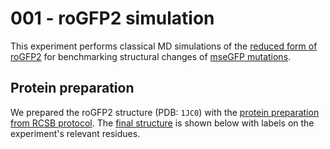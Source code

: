 # 001 - roGFP2 simulation

This experiment performs classical MD simulations of the [reduced form of roGFP2](../../methods/01-protocols/gfp-definitions.md#reduced-form) for benchmarking structural changes of [mseGFP mutations](../../methods/01-protocols/gfp-definitions.md#mseGFP).

## Protein preparation

We prepared the roGFP2 structure (PDB: `1JC0`) with the [protein preparation from RCSB protocol][protocol-protein-prep].
The [final structure][final-pdb] is shown below with labels on the experiment's relevant residues.

<div id="prepped-pdb-view" class="mol-container"></div>
<script>
var viewer1 = $3Dmol.createViewer(
    document.querySelector('#prepped-pdb-view'), { backgroundAlpha: '0.0' }
);
var pdbUri = '../../data/001-rogfp-md/structures/protein/1JC0-final.pdb';
jQuery.ajax( pdbUri, {
    success: function(data) {
        // https://3dmol.org/doc/GLViewer.html
        viewer1.addModel( data, 'pdb' );
        viewer1.setStyle({}, {cartoon: {color: 'spectrum'}});
        viewer1.setStyle({resn: 'CRO'}, {stick: {}});
        viewer1.setStyle({resi: 145}, {stick: {}, cartoon: {color: 'spectrum'}});
        viewer1.setStyle({resi: 202}, {stick: {}, cartoon: {color: 'spectrum'}});
        viewer1.addLabel(
            "CRO 65",
            {screenOffset: new $3Dmol.Vector2(0, 0), backgroundOpacity: 0.8},
            {resi: 65}, false
        )
        viewer1.addLabel(
            "CYM 145",
            {screenOffset: new $3Dmol.Vector2(-100, 20), backgroundOpacity: 0.8},
            {resi: 145}, false
        )
        viewer1.addLabel(
            "CYM 202",
            {screenOffset: new $3Dmol.Vector2(30, 20), backgroundOpacity: 0.8},
            {resi: 202}, false
        )
        viewer1.zoomTo();
        viewer1.render();
    },
    error: function(hdr, status, err) {
        console.error( "Failed to load PDB " + pdbUri + ": " + err );
    },
});
</script>

<!-- LINKS -->

[protocol-protein-prep]: ../../methods/02%20-%20Protein%20preparation%20from%20RCSB.md
[final-pdb]: https://gitlab.com/oasci/studies/metalflare/-/blob/main/study/data/001-rogfp-md/structures/protein/1JC0-final.pdb?ref_type=heads
